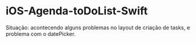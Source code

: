 # iOS-Agenda-toDoList-Swift

Situação: acontecendo alguns problemas no layout de criação de tasks, e problema com o datePicker. 
